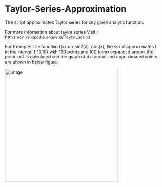 # Taylor-Series-Approximation

The script approximates Taylor series for any given analytic function. 

For more information about taylor series Visit : https://en.wikipedia.org/wiki/Taylor_series


For Example: The function f(x) = x sin2(x)+cos(x), the script approximates f in the interval (-10,10) with 100 points and 
100 terms expanded around the point c=0 is calculated and the graph of the actual and approximated points are shown in below figure.

<img width="371" alt="image" src="https://user-images.githubusercontent.com/114034184/200060613-4e051d27-38f9-4a8c-88d0-f33b70945639.png">
